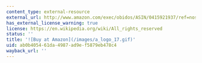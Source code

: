 ```yaml
---
content_type: external-resource
external_url: http://www.amazon.com/exec/obidos/ASIN/0415921937/ref=nosim/mitopencourse-20
has_external_license_warning: true
license: https://en.wikipedia.org/wiki/All_rights_reserved
status: ''
title: '![Buy at Amazon](/images/a_logo_17.gif)'
uid: ab0b4054-61da-4987-ad9e-f5879eb478c4
wayback_url: ''
---
```

